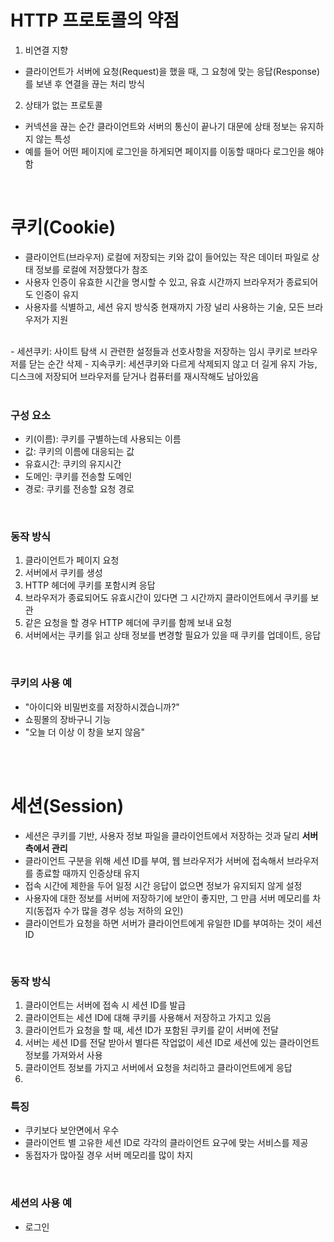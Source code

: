 # HTTP 프로토콜의 약점
1. 비연결 지향<br>
  - 클라이언트가 서버에 요청(Request)을 했을 때, 그 요청에 맞는 응답(Response)를 보낸 후 연결을 끊는 처리 방식
2. 상태가 없는 프로토콜<br>
  - 커넥션을 끊는 순간 클라이언트와 서버의 통신이 끝나기 대문에 상태 정보는 유지하지 않는 특성
  - 예를 들어 어떤 페이지에 로그인을 하게되면 페이지를 이동할 때마다 로그인을 해야 함<br>
<br>

# 쿠키(Cookie)
- 클라이언트(브라우저) 로컬에 저장되는 키와 값이 들어있는 작은 데이터 파일로 상태 정보를 로컬에 저장했다가 참조
- 사용자 인증이 유효한 시간을 명시할 수 있고, 유효 시간까지 브라우저가 종료되어도 인증이 유지
- 사용자를 식별하고, 세션 유지 방식중 현재까지 가장 널리 사용하는 기술, 모든 브라우저가 지원<br>
<br>
- 세션쿠키: 사이트 탐색 시 관련한 설정들과 선호사항을 저장하는 임시 쿠키로 브라우저를 닫는 순간 삭제
- 지속쿠키: 세션쿠키와 다르게 삭제되지 않고 더 길게 유지 가능, 디스크에 저장되어 브라우저를 닫거나 컴퓨터를 재시작해도 남아있음<br>
<br>

### 구성 요소
- 키(이름): 쿠키를 구별하는데 사용되는 이름
- 값: 쿠키의 이름에 대응되는 값
- 유효시간: 쿠키의 유지시간
- 도메인: 쿠키를 전송할 도메인
- 경로: 쿠키를 전송할 요청 경로<br>
<br>

### 동작 방식
1. 클라이언트가 페이지 요청
2. 서버에서 쿠키를 생성
3. HTTP 헤더에 쿠키를 포함시켜 응답
4. 브라우저가 종료되어도 유효시간이 있다면 그 시간까지 클라이언트에서 쿠키를 보관
5. 같은 요청을 할 경우 HTTP 헤더에 쿠키를 함께 보내 요청
6. 서버에서는 쿠키를 읽고 상태 정보를 변경할 필요가 있을 때 쿠키를 업데이트, 응답<br>
<br>

### 쿠키의 사용 예
- "아이디와 비밀번호를 저장하시겠습니까?"
- 쇼핑몰의 장바구니 기능
- "오늘 더 이상 이 창을 보지 않음"<br>
<br>
<br>

# 세션(Session)
- 세션은 쿠키를 기반, 사용자 정보 파일을 클라이언트에서 저장하는 것과 달리 **서버 측에서 관리**
- 클라이언트 구분을 위해 세션 ID를 부여, 웹 브라우저가 서버에 접속해서 브라우저를 종료할 때까지 인증상태 유지
- 접속 시간에 제한을 두어 일정 시간 응답이 없으면 정보가 유지되지 않게 설정
- 사용자에 대한 정보를 서버에 저장하기에 보안이 좋지만, 그 만큼 서버 메모리를 차지(동접자 수가 많을 경우 성능 저하의 요인)
- 클라이언트가 요청을 하면 서버가 클라이언트에게 유일한 ID를 부여하는 것이 세션 ID<br>
<br>

### 동작 방식
1. 클라이언트는 서버에 접속 시 세션 ID를 발급
2. 클라이언트는 세션 ID에 대해 쿠키를 사용해서 저장하고 가지고 있음
3. 클라이언트가 요청을 할 때, 세션 ID가 포함된 쿠키를 같이 서버에 전달
4. 서버는 세션 ID를 전달 받아서 별다른 작업없이 세션 ID로 세션에 있는 클라이언트 정보를 가져와서 사용
5. 클라이언트 정보를 가지고 서버에서 요청을 처리하고 클라이언트에게 응답<br>
6. <br>

### 특징
- 쿠키보다 보안면에서 우수
- 클라이언트 별 고유한 세션 ID로 각각의 클라이언트 요구에 맞는 서비스를 제공
- 동접자가 많아질 경우 서버 메모리를 많이 차지

<br>

### 세션의 사용 예
- 로그인
